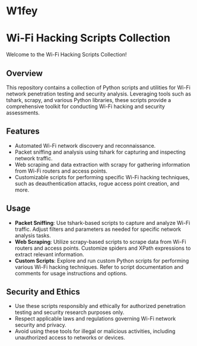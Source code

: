 # W1fey
# Wi-Fi Hacking Scripts Collection

Welcome to the Wi-Fi Hacking Scripts Collection!

## Overview
This repository contains a collection of Python scripts and utilities for Wi-Fi network penetration testing and security analysis. Leveraging tools such as tshark, scrapy, and various Python libraries, these scripts provide a comprehensive toolkit for conducting Wi-Fi hacking and security assessments.

## Features
- Automated Wi-Fi network discovery and reconnaissance.
- Packet sniffing and analysis using tshark for capturing and inspecting network traffic.
- Web scraping and data extraction with scrapy for gathering information from Wi-Fi routers and access points.
- Customizable scripts for performing specific Wi-Fi hacking techniques, such as deauthentication attacks, rogue access point creation, and more.


## Usage
- **Packet Sniffing**: Use tshark-based scripts to capture and analyze Wi-Fi traffic. Adjust filters and parameters as needed for specific network analysis tasks.
- **Web Scraping**: Utilize scrapy-based scripts to scrape data from Wi-Fi routers and access points. Customize spiders and XPath expressions to extract relevant information.
- **Custom Scripts**: Explore and run custom Python scripts for performing various Wi-Fi hacking techniques. Refer to script documentation and comments for usage instructions and options.

## Security and Ethics
- Use these scripts responsibly and ethically for authorized penetration testing and security research purposes only.
- Respect applicable laws and regulations governing Wi-Fi network security and privacy.
- Avoid using these tools for illegal or malicious activities, including unauthorized access to networks or devices.
